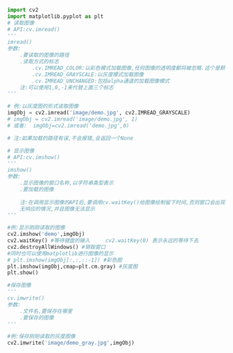 
<BlogInfo id="1024" title="3.图像的IO操作" author="白日梦想猿" pv=0 read_times=0 pre_cost_time="0分49秒" category="图像处理" tag_list="['图像处理']" create_time="2021.08.09 09:30:31" update_time="2021.08.09 09:58:49" />

```python
import cv2
import matplotlib.pyplot as plt
# 读取图像
# API:cv.imread()
'''
imread()
参数:
    .要读取的图像的路径
    .读取方式的标志
        .cv.IMREAD_COLOR:以彩色模式加载图像,任何图像的透明度都将被忽略.这个是默认参数值
        .cv.IMREAD_GRAYSCALE:以灰度模式加载图像
        .cv.IMREAD_UNCHANGED:包括alpha通道的加载图像模式
    注:可以使用1,0,-1来代替上面三个标志
'''

# 例:以灰度图的形式读取图像
imgObj = cv2.imread('image/demo.jpg', cv2.IMREAD_GRAYSCALE)
# imgObj = cv2.imread('image/demo.jpg', 1)
# 或者:  imgObj=cv2.imread('demo.jpg',0)

# 注:如果加载的路径有误,不会报错,会返回一个None

# 显示图像
# API:cv.imshow()
'''
imshow()
参数:
    .显示图像的窗口名称,以字符串类型表示
    .要加载的图像
    
    注:在调用显示图像的API后,要调用cv.waitKey()给图像绘制留下时间,否则窗口会出现
    无响应的情况,并且图像无法显示
'''

#例:显示刚刚读取的图像
cv2.imshow('demo',imgObj)
cv2.waitKey() #等待键盘的输入     cv2.waitKey(0) 表示永远的等待下去
cv2.destroyAllWindows() #销毁窗口
#同时也可以使用matplotlib进行图像的显示
# plt.imshow(imgObj[:,:,::-1]) #彩色图
plt.imshow(imgObj,cmap=plt.cm.gray) #灰度图
plt.show()

#保存图像
'''
cv.imwrite()
参数:
    .文件名,要保存在哪里
    .要保存的图像
'''

#例:保存刚刚读取的灰度图像
cv2.imwrite('image/demo_gray.jpg',imgObj)
```
